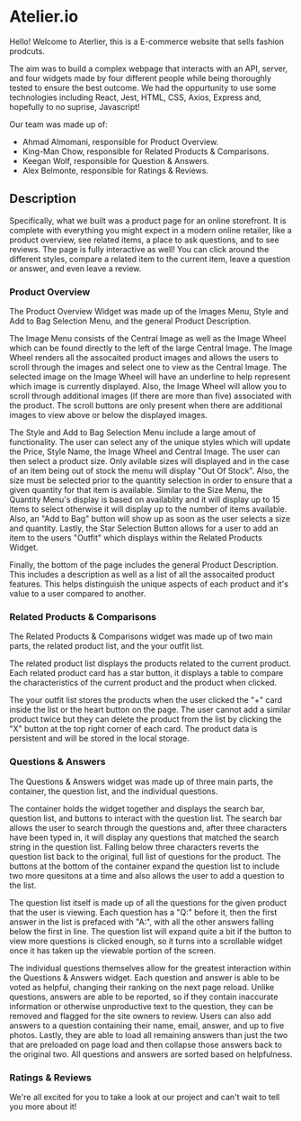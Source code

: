 # Atelier.io

Hello! Welcome to Aterlier, this is a E-commerce website that sells fashion prodcuts. 

The aim was to build a complex webpage that interacts with an API, server, and four widgets made by four different people while being thoroughly tested to ensure the best outcome. We had the oppurtunity to use some technologies including React, Jest, HTML, CSS, Axios, Express and, hopefully to no suprise, Javascript!

Our team was made up of:
* Ahmad Almomani, responsible for Product Overview.
* King-Man Chow, responsible for Related Products & Comparisons.
* Keegan Wolf, responsible for Question & Answers.
* Alex Belmonte, responsible for Ratings & Reviews.

## Description

Specifically, what we built was a product page for an online storefront. It is complete with everything you might expect in a modern online retailer, like a product overview, see related items, a place to ask questions, and to see reviews. The page is fully interactive as well! You can click around the different styles, compare a related item to the current item, leave a question or answer, and even leave a review.

### Product Overview

The Product Overview Widget was made up of the Images Menu, Style and Add to Bag Selection Menu, and the general Product Description.

The Image Menu consists of the Central Image as well as the Image Wheel which can be found directly to the left of the large Central Image. The Image Wheel renders all the assocaited product images and allows the users to scroll through the images and select one to view as the Central Image. The selected image on the Image Wheel will have an underline to help represent which image is currently displayed. Also, the Image Wheel will allow you to scroll through additional images (if there are more than five) associated with the product. The scroll buttons are only present when there are additional images to view above or below the displayed images.

The Style and Add to Bag Selection Menu include a large amout of functionality. The user can select any of the unique styles which will update the Price, Style Name, the Image Wheel and Central Image. The user can then select a product size. Only avilable sizes will displayed and in the case of an item being out of stock the menu will display "Out Of Stock". Also, the size must be selected prior to the quantity selection in order to ensure that a given quantity for that item is available. Similar to the Size Menu, the Quantity Menu's display is based on availablity and it will display up to 15 items to select otherwise it will display up to the number of items available. Also, an "Add to Bag" button will show up as soon as the user selects a size and quantity. Lastly, the Star Selection Button allows for a user to add an item to the users "Outfit" which displays within the Related Products Widget.

Finally, the bottom of the page includes the general Product Description. This includes a description as well as a list of all the assocaited product features. This helps distinguish the unique aspects of each product and it's value to a user compared to another.

### Related Products & Comparisons

The Related Products & Comparisons widget was made up of two main parts, the related product list, and the your outfit list.

The related product list displays the products related to the current product. Each related product card has a star button, it displays a table to compare the characteristics of the current product and the product when clicked.

The your outfit list stores the products when the user clicked the "+" card inside the list or the heart button on the page. The user cannot add a similar product twice but they can delete the product from the list by clicking the "X" button at the top right corner of each card. The product data is persistent and will be stored in the local storage.

### Questions & Answers

The Questions & Answers widget was made up of three main parts, the container, the question list, and the individual questions.

The container holds the widget together and displays the search bar, question list, and buttons to interact with the question list. The search bar allows the user to search through the questions and, after three characters have been typed in, it will display any questions that matched the search string in the question list. Falling below three characters reverts the question list back to the original, full list of questions for the product. The buttons at the bottom of the container expand the question list to include two more quesitons at a time and also allows the user to add a question to the list.

The question list itself is made up of all the questions for the given product that the user is viewing. Each question has a "Q:" before it, then the first answer in the list is prefaced with "A:", with all the other answers falling below the first in line. The question list will expand quite a bit if the button to view more questions is clicked enough, so it turns into a scrollable widget once it has taken up the viewable portion of the screen.

The individual questions themselves allow for the greatest interaction within the Questions & Answers widget. Each question and answer is able to be voted as helpful, changing their ranking on the next page reload. Unlike questions, answers are able to be reported, so if they contain inaccurate information or otherwise unproductive text to the question, they can be removed and flagged for the site owners to review. Users can also add answers to a question containing their name, email, answer, and up to five photos. Lastly, they are able to load all remaining answers than just the two that are preloaded on page load and then collapse those answers back to the original two. All questions and answers are sorted based on helpfulness.

### Ratings & Reviews

We're all excited for you to take a look at our project and can't wait to tell you more about it!
